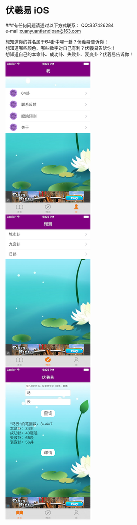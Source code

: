 # 伏羲易 iOS

###有任何问题请通过以下方式联系：
QQ:337426284  
e-mail:xuanyuantiandipan@163.com

想知道你的姓名属于64卦中哪一卦？伏羲易告诉你！    
想知道哪些颜色、哪些数字对自己有利？伏羲易告诉你！   
想知道自己的本命卦、成功卦、失败卦、衰变卦？伏羲易告诉你！       

![image](https://raw.githubusercontent.com/mengzhihoing/json/master/1.png)
![image](https://raw.githubusercontent.com/mengzhihoing/json/master/2.png)  
![image](https://raw.githubusercontent.com/mengzhihoing/json/master/3.png)